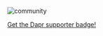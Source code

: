 ![community](../../images/dapr-community-qr.PNG)

[Get the Dapr supporter badge!](https://bit.ly/dapr-supporter)